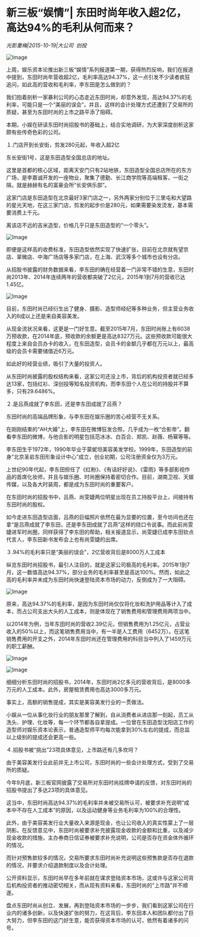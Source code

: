 # 新三板“娱情”| 东田时尚年收入超2亿，高达94%的毛利从何而来？

*光影重梅|2015-10-19|大公司 
                                                创投*

![Image](http://static.ylzbl.com/uploads/ueditor/php/upload/image/20171026/1509017854193675.jpeg)

上周，娱乐资本论推出新三板“娱情”系列报道第一期，获得热烈反响，我们在报道中提到，东田时尚年营收超2亿，毛利率高达94.37%，这一点引发不少读者疯狂追问，如此高的营收和毛利率，李东田是怎么做到的？

我们抱着剖析一家暴利公司的心态走近东田时尚，却意外发现，高达94.37%的毛利率，可能只是一个“美丽的误会”，并且，这样的会计处理方式还遭到了交易所的质疑，甚至为东田时尚的上市之路平添了阻碍。

本期，小娱在研读东田时尚招股书的基础上，结合实地调研，为大家深度剖析这家颇有些传奇色彩的公司。

１.门店开到长安街，剪发280元起，年收入超2亿

东长安街1号，这是东田造型全国总店的地址。

这里是首都的核心区域，距离天安门只有2站地铁，东田造型全国总店所在的东方广场，是李嘉诚开发的一座物业，聚集了德勤、长江商学院等高端租客，一街之隔，就是赫赫有名的富豪会所“长安俱乐部”。

这家门店是东田造型在北京最好3家门店之一，另外两家分别位于三里屯和大望路的星光天地，在这三家门店，剪发的起步价是280元，如果需要染发烫发，基本需要消费上千元。

离该店不远的吉米造型，价格几乎只是东田造型的“一个零头”。

![Image](http://si1.go2yd.com/get-image/0HnQEueunMe)

即便是这样高的收费标准，东田造型依然实现了快速扩张，目前在北京就有望京店、翠微店、中海广场店等多家门店，在上海、武汉等多个城市也设有分店。

从招股书披露的财务数据来看，李东田的确在经营着一门非常不错的生意，东田时尚2013年、2014年连续两年的营收都突破了2亿元，2015年1到7月的营收已达1.45亿。

![Image](http://si1.go2yd.com/get-image/0HnQEtPEY0u)

目前，东田时尚已经衍生出了健身、摄影、造型师经纪等多种业务，但主营业务收入的8成以上还是来自美容美发。

从现金流状况来看，这更是一门好生意。截至2015年7月，东田时尚账上有6038万预收款，在2014年底，预收款的余额更是高达8327万元。这些预收款可能很大程度上来自会员办卡的收入，在东田造型，会员卡的金额几乎都在万元以上，最高级的会员卡需要储值近6万元。

如此好的经营业绩，吸引了大量的投资人。

从东田时尚披露的股权结构来看，这家公司还没上市，背后的机构投资者就已经多达13家，包括红衫、深创投等知名投资机构，而李东田个人在公司的持股并不算多，只有29.6486%。

２.是吕燕成就了李东田，还是李东田成就了吕燕？

东田时尚的高端品牌形象，与李东田在娱乐圈的苦心经营不无关系。

在刚刚结束的“AH大婚”上，李东田在微博狂发合照，几乎成为一枚“合影帝”。翻看李东田的微博，与他合影的明星包括范冰冰、白百合、郑凯、赵薇、杨幂等等。

李东田生于1972年，1990年毕业于蒙妮坦美容美发学校。1999年，东田造型的前身“北京圣岩东田形象设计中心”成立，创业初期，公司注册资金仅为3万元。

上世纪90年代起，李东田担任了《红粉》、《有话好好说》、《雷雨》等多部影视作品的首席化妆师，并且与娱乐圈、时尚圈保持着密切合作。目前，湖南卫视、天娱传媒，以及各大时装周，都是成为东田时尚的重要客户。

在东田时尚的招股书中，吕燕、尚雯婕两位明星出现在员工持股平台上，间接持有东田时尚的股权。

如今走进东田造型店面，吕燕的巨幅照片依然在最为显要的位置，至今坊间也还在拿“是吕燕成就了李东田，还是李东田成就了吕燕”这样的绕口令说事。而此前尚雯婕进军时尚圈，同样获得了李东田的帮助，相关报道显示，尚雯婕已成李东田钦点代言人，李东田新书发布会上也有尚雯婕的出席。

３.94%的毛利率只是“美丽的误会”，2亿营收背后是8000万人工成本

纵览东田时尚招股书，最引人注目的，就是这家公司极高的毛利率。2015年1到7月，这一数值高达94.37%，部分业务的毛利率甚至是高达100%。然而，如此之高的毛利率并未成为东田时尚快速登陆资本市场的动力，反倒成为了一大阻碍。

![Image](http://si1.go2yd.com/get-image/0HnQExeYjSq)

原来，高达94.37%的毛利率，是因为东田时尚仅仅将化妆和洗护用品等计入了成本，而占公司支出大头的人工成本，则是体现在了销售费用和管理费用两项当中。

以2014年为例，当年东田时尚的营收2.39亿元，但销售费用为1.25亿元，占营业收入的50%以上，而这笔销售费用当中，有一半是人工费用（6452万）。在这笔销售费用的开支之外，2014年东田时尚还在管理费用的科目当中列入了1459万元的职工薪酬。

![Image](http://si1.go2yd.com/get-image/0HnQEwBTwjg)

![Image](http://si1.go2yd.com/get-image/0HnQEyhMXlQ)

细细分析东田时尚的招股书，2014年，东田时尚2亿多元的营收背后，是8000多万元的人工成本。此外，房屋租赁费用也高达3000多万元。

事实上，高额的销售提成，其实是美容美发行业的一贯做法。

小娱从一位从事化妆行业的朋友那里了解到，自从消费者从进店那一刻起，员工从洗头、护理、化妆等，每一个环节都各自拿提成。一位曾在东田造型沈阳店工作的造型师对娱乐资本论表示，普通造型师平均每次能拿到30%左右的提成，而总监以上级别的提成还会更高一些。

４.招股书被“挑出”23项具体意见，上市路还有几多坎坷？

由于美容美发行业此前并无上市公司，东田时尚的一些会计处理方式，受到了交易所的质疑。

今年9月底，新三板官网披露了交易所对东田时尚挂牌申请的反馈，对东田时尚的招股书提出了多达23项的具体意见。

这当中，东田时尚高达94.37%的毛利率并未被交易所认可，被要求补充说明“成本中不存在人工成本”的原因，以及运动健身等业务毛利率为100%的合理性。

此外，由于美容美发行业大量收入来源是现金，也让公司收入的真实性蒙上了一层阴影。在反馈意见中，东田时尚被要求补充披露现金收款的金额和比重，以及减少现金收款的措施，主办券商日信证券被要求补充说明，公司是否存在资金体外循环的情况。

而针对预售款较多的情况，交易所要求东田时尚补充说明这些预售款是否存在退款的情况，并要求介绍退款制度以及会计处理。

公开资料显示，东田时尚早在多年前就在谋求登陆资本市场，这或许与这家公司背后机构投资者的推动密切相关，而从现有资料来看，东田时尚的“上市路”并不顺遂。

盘点东田时尚从创立、发展，再到登陆资本市场的一步步，我们看到这家公司在行业内的诸多创新，以及快速扩张的努力，在这背后，李东田本人和团队都付出了巨大努力，但李东田的这门好生意，能否获得资本市场的认可，依然有着诸多的问号。

